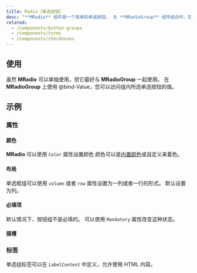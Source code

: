 ```yaml
---
title: Radio（单选按钮）
desc: "**MRadio** 组件是一个简单的单选按钮。 与 **MRadioGroup** 组件结合时，您可以提供分组的功能，允许用户从一组预定义的选项中进行选择。"
related:
  - /components/button-groups
  - /components/forms
  - /components/checkboxes
---
```


## 使用

虽然 **MRadio** 可以单独使用，但它最好与 **MRadioGroup** 一起使用。 在 **MRadioGroup** 上使用 @bind-Value，您可以访问组内所选单选按钮的值。

<radio-usage></radio-usage>

## 示例

### 属性

#### 颜色

**MRadio** 可以使用 `Color` 属性设置颜色 颜色可以是[内置颜色](/blazor/styles-and-animations/colors)或自定义来着色。

<masa-example file="Examples.components.radio.Color"></masa-example>

#### 布局

单选框组可以使用 `column` 或者 `row` 属性设置为一列或者一行的形式。 默认设置为列。

<masa-example file="Examples.components.radio.Direction"></masa-example>

#### 必填项

默认情况下，按钮组不是必填的。 可以使用 `Mandatory` 属性改变这种状态。

<masa-example file="Examples.components.radio.Mandatory"></masa-example>

#### 插槽

### 标签

单选组标签可以在 `LabelContent` 中定义，允许使用 HTML 内容。

<masa-example file="Examples.components.radio.LabelContent"></masa-example>